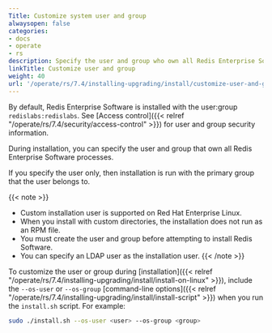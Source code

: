 ```yaml
---
Title: Customize system user and group
alwaysopen: false
categories:
- docs
- operate
- rs
description: Specify the user and group who own all Redis Enterprise Software processes.
linkTitle: Customize user and group
weight: 40
url: '/operate/rs/7.4/installing-upgrading/install/customize-user-and-group/'
---
```


By default, Redis Enterprise Software is installed with the user:group `redislabs:redislabs`. See [Access control]({{< relref "/operate/rs/7.4/security/access-control" >}}) for user and group security information.

During installation, you can specify the user and group that own all Redis Enterprise Software processes.

If you specify the user only, then installation is run with the primary group that the user belongs to.

{{< note >}}
- Custom installation user is supported on Red Hat Enterprise Linux.
- When you install with custom directories, the installation does not run as an RPM file.
- You must create the user and group before attempting to install Redis Software.
- You can specify an LDAP user as the installation user.
{{< /note >}}

To customize the user or group during [installation]({{< relref "/operate/rs/7.4/installing-upgrading/install/install-on-linux" >}}), include the `--os-user` or `--os-group` [command-line options]({{< relref "/operate/rs/7.4/installing-upgrading/install/install-script" >}}) when you run the `install.sh` script. For example:

```sh
sudo ./install.sh --os-user <user> --os-group <group>
```

